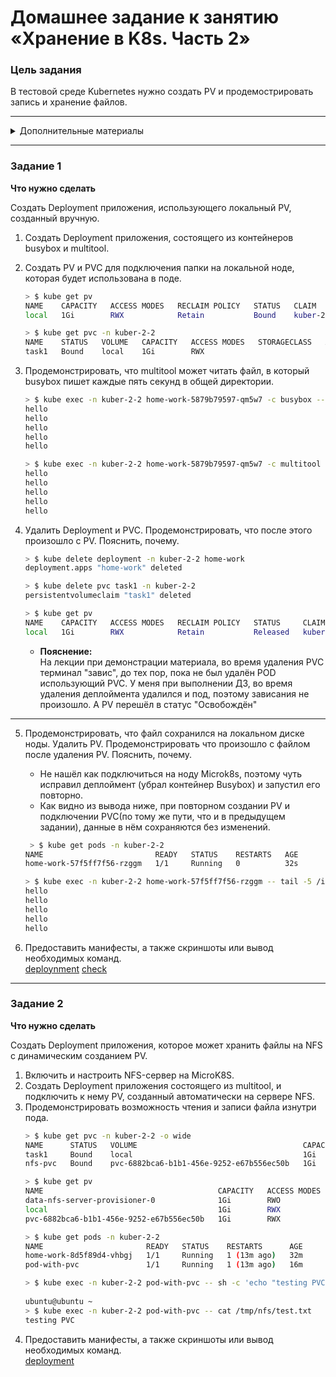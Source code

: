 # Домашнее задание к занятию «Хранение в K8s. Часть 2»

### Цель задания

В тестовой среде Kubernetes нужно создать PV и продемострировать запись и хранение файлов.

-----

<details><summary>Дополнительные материалы</summary>

1. [Инструкция по установке MicroK8S](https://microk8s.io/docs/getting-started).
2. [Описание Volumes](https://kubernetes.io/docs/concepts/storage/volumes/).
3. [Описание Multitool](https://github.com/wbitt/Network-MultiTool).
</details>

------

### Задание 1

**Что нужно сделать**

Создать Deployment приложения, использующего локальный PV, созданный вручную.

1. Создать Deployment приложения, состоящего из контейнеров busybox и multitool.
2. Создать PV и PVC для подключения папки на локальной ноде, которая будет использована в поде.
    ```bash
    > $ kube get pv                                                                                                   [±feature/Kube_(2.2) ●●]
    NAME    CAPACITY   ACCESS MODES   RECLAIM POLICY   STATUS   CLAIM             STORAGECLASS   REASON   AGE
    local   1Gi        RWX            Retain           Bound    kuber-2-2/task1                           13m

    > $ kube get pvc -n kuber-2-2                                                                                     [±feature/Kube_(2.2) ●●]
    NAME    STATUS   VOLUME   CAPACITY   ACCESS MODES   STORAGECLASS   AGE
    task1   Bound    local    1Gi        RWX                           13m
    ```
3. Продемонстрировать, что multitool может читать файл, в который busybox пишет каждые пять секунд в общей директории.
    ```bash
    > $ kube exec -n kuber-2-2 home-work-5879b79597-qm5w7 -c busybox -- tail -5 /output/welcome.txt                   [±feature/Kube_(2.2) ●●]
    hello
    hello
    hello
    hello
    hello

    > $ kube exec -n kuber-2-2 home-work-5879b79597-qm5w7 -c multitool -- tail -5 /input/welcome.txt                  [±feature/Kube_(2.2) ●●]
    hello
    hello
    hello
    hello
    hello
    ```
4. Удалить Deployment и PVC. Продемонстрировать, что после этого произошло с PV. Пояснить, почему.
   ```bash
   > $ kube delete deployment -n kuber-2-2 home-work                                                                 [±feature/Kube_(2.2) ●●]
   deployment.apps "home-work" deleted

   > $ kube delete pvc task1 -n kuber-2-2                                                                            [±feature/Kube_(2.2) ●●]
   persistentvolumeclaim "task1" deleted
   
   > $ kube get pv                                                                                                   [±feature/Kube_(2.2) ●●]
   NAME    CAPACITY   ACCESS MODES   RECLAIM POLICY   STATUS     CLAIM             STORAGECLASS   REASON   AGE
   local   1Gi        RWX            Retain           Released   kuber-2-2/task1                           19m
   ```
    
   * **Пояснение:**   
     На лекции при демонстрации материала, во время удаления PVC терминал "завис", до тех пор, пока не был удалён POD использующий PVC. 
     У меня при выполнении ДЗ, во время удаления деплоймента удалился и под, поэтому зависания не произошло. А PV перешёл в статус "Освобождён" 
----
5. Продемонстрировать, что файл сохранился на локальном диске ноды. Удалить PV.  Продемонстрировать что произошло с файлом после удаления PV. Пояснить, почему.  
    * Не нашёл как подключиться на ноду Microk8s, поэтому чуть исправил деплоймент (убрал контейнер Busybox) и запустил его повторно.
    * Как видно из вывода ниже, при повторном создании PV и подключении PVC(по тому же пути, что и в предыдущем задании), данные в нём сохраняются без изменений.
     
    ```bash
     > $ kube get pods -n kuber-2-2                                                                       [±feature/Kube_(2.2) ●●]
    NAME                         READY   STATUS    RESTARTS   AGE
    home-work-57f5ff7f56-rzggm   1/1     Running   0          32s

    > $ kube exec -n kuber-2-2 home-work-57f5ff7f56-rzggm -- tail -5 /input/welcome.txt                  [±feature/Kube_(2.2) ●●]
    hello
    hello
    hello
    hello
    hello
    ```
5. Предоставить манифесты, а также скриншоты или вывод необходимых команд.  
   [deploynment](https://github.com/Rain-m-a-n/devops-netology/blob/master/Конфигурация%20Kubernetes/Kuber_(2.2)/task1.yml)  
   [check](https://github.com/Rain-m-a-n/devops-netology/blob/master/Конфигурация%20Kubernetes/Kuber_(2.2)/task1_1.yml)

------

### Задание 2

**Что нужно сделать**

Создать Deployment приложения, которое может хранить файлы на NFS с динамическим созданием PV.

1. Включить и настроить NFS-сервер на MicroK8S.
2. Создать Deployment приложения состоящего из multitool, и подключить к нему PV, созданный автоматически на сервере NFS.
3. Продемонстрировать возможность чтения и записи файла изнутри пода. 
   ```bash
   > $ kube get pvc -n kuber-2-2 -o wide                                                                                       
   NAME      STATUS   VOLUME                                     CAPACITY   ACCESS MODES   STORAGECLASS   AGE     VOLUMEMODE
   task1     Bound    local                                      1Gi        RWX                           26m     Filesystem
   nfs-pvc   Bound    pvc-6882bca6-b1b1-456e-9252-e67b556ec50b   1Gi        RWX            nfs            9m56s   Filesystem
   ```
   ```bash
   > $ kube get pv                                                                                                             
   NAME                                       CAPACITY   ACCESS MODES   RECLAIM POLICY   STATUS   CLAIM                                                  STORAGECLASS   REASON   AGE
   data-nfs-server-provisioner-0              1Gi        RWO            Retain           Bound    nfs-server-provisioner/data-nfs-server-provisioner-0                           33m
   local                                      1Gi        RWX            Retain           Bound    kuber-2-2/task1                                                                29m
   pvc-6882bca6-b1b1-456e-9252-e67b556ec50b   1Gi        RWX            Delete           Bound    kuber-2-2/nfs-pvc                                      nfs                     13m
   ```
   ```bash
   > $ kube get pods -n kuber-2-2                                                                                                                                                              
   NAME                       READY   STATUS    RESTARTS      AGE
   home-work-8d5f89d4-vhbgj   1/1     Running   1 (13m ago)   32m
   pod-with-pvc               1/1     Running   1 (13m ago)   16m
   ```
   ```bash
   > $ kube exec -n kuber-2-2 pod-with-pvc -- sh -c 'echo "testing PVC" > /tmp/nfs/test.txt'                                                                                                   
                                                                                                                                                                                             
   ubuntu@ubuntu ~                                                                                                                                                                   [16:51:25]
   > $ kube exec -n kuber-2-2 pod-with-pvc -- cat /tmp/nfs/test.txt                                                                                                                            
   testing PVC
   ```
6. Предоставить манифесты, а также скриншоты или вывод необходимых команд.  
   [deployment](https://github.com/Rain-m-a-n/devops-netology/blob/master/Конфигурация%20Kubernetes/Kuber_(2.2)/task2.yml)

